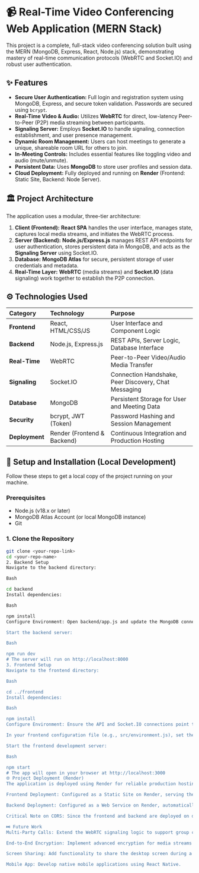 # 📹 Real-Time Video Conferencing Web Application (MERN Stack)

This project is a complete, full-stack video conferencing solution built using the MERN (MongoDB, Express, React, Node.js) stack, demonstrating mastery of real-time communication protocols (WebRTC and Socket.IO) and robust user authentication.

## ✨ Features

* **Secure User Authentication:** Full login and registration system using MongoDB, Express, and secure token validation. Passwords are secured using `bcrypt`.
* **Real-Time Video & Audio:** Utilizes **WebRTC** for direct, low-latency Peer-to-Peer (P2P) media streaming between participants.
* **Signaling Server:** Employs **Socket.IO** to handle signaling, connection establishment, and user presence management.
* **Dynamic Room Management:** Users can host meetings to generate a unique, shareable room URL for others to join.
* **In-Meeting Controls:** Includes essential features like toggling video and audio (mute/unmute).
* **Persistent Data:** Uses **MongoDB** to store user profiles and session data.
* **Cloud Deployment:** Fully deployed and running on **Render** (Frontend: Static Site, Backend: Node Server).

## 🏛️ Project Architecture

The application uses a modular, three-tier architecture:

1.  **Client (Frontend):** **React SPA** handles the user interface, manages state, captures local media streams, and initiates the WebRTC process.
2.  **Server (Backend):** **Node.js/Express.js** manages REST API endpoints for user authentication, stores persistent data in MongoDB, and acts as the **Signaling Server** using Socket.IO.
3.  **Database:** **MongoDB Atlas** for secure, persistent storage of user credentials and metadata.
4.  **Real-Time Layer:** **WebRTC** (media streams) and **Socket.IO** (data signaling) work together to establish the P2P connection.

## ⚙️ Technologies Used

| Category | Technology | Purpose |
| :--- | :--- | :--- |
| **Frontend** | React, HTML/CSS/JS | User Interface and Component Logic |
| **Backend** | Node.js, Express.js | REST APIs, Server Logic, Database Interface |
| **Real-Time** | WebRTC | Peer-to-Peer Video/Audio Media Transfer |
| **Signaling** | Socket.IO | Connection Handshake, Peer Discovery, Chat Messaging |
| **Database** | MongoDB | Persistent Storage for User and Meeting Data |
| **Security** | bcrypt, JWT (Token) | Password Hashing and Session Management |
| **Deployment** | Render (Frontend & Backend) | Continuous Integration and Production Hosting |

## 🚀 Setup and Installation (Local Development)

Follow these steps to get a local copy of the project running on your machine.

### Prerequisites

* Node.js (v18.x or later)
* MongoDB Atlas Account (or local MongoDB instance)
* Git

### 1. Clone the Repository

```bash
git clone <your-repo-link>
cd <your-repo-name>
2. Backend Setup
Navigate to the backend directory:

Bash

cd backend
Install dependencies:

Bash

npm install
Configure Environment: Open backend/app.js and update the MongoDB connection string with your Atlas URL if you haven't already.

Start the backend server:

Bash

npm run dev
# The server will run on http://localhost:8000
3. Frontend Setup
Navigate to the frontend directory:

Bash

cd ../frontend
Install dependencies:

Bash

npm install
Configure Environment: Ensure the API and Socket.IO connections point to your local server:

In your frontend configuration file (e.g., src/environment.js), set the base API/Socket URL to http://localhost:8000.

Start the frontend development server:

Bash

npm start
# The app will open in your browser at http://localhost:3000
🌐 Project Deployment (Render)
The application is deployed using Render for reliable production hosting.

Frontend Deployment: Configured as a Static Site on Render, serving the production build.

Backend Deployment: Configured as a Web Service on Render, automatically starting the server using npm start or the process specified in package.json.

Critical Note on CORS: Since the frontend and backend are deployed on different domains (subdomains on Render), Cross-Origin Resource Sharing (CORS) is strictly configured in the backend's app.js and socketManager.js to explicitly allow the frontend's public URL as the origin.

⏭️ Future Work
Multi-Party Calls: Extend the WebRTC signaling logic to support group calls with more than two participants (using an SFU architecture).

End-to-End Encryption: Implement advanced encryption for media streams for enhanced security.

Screen Sharing: Add functionality to share the desktop screen during a meeting.

Mobile App: Develop native mobile applications using React Native.
